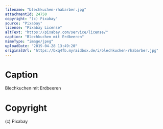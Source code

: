 ```yaml
---
filename: "blechkuchen-rhabarber.jpg"
attachmentId: 24750
copyright: "(c) Pixabay"
source: "Pixabay"
license: "Pixabay License"
altText: "https://pixabay.com/service/license/"
caption: "Blechkuchen mit Erdbeeren"
mimeType: "image/jpeg"
uploadDate: "2019-04-28 13:49:20"
originalUrl: "https://bxq4fb.myraidbox.de/i/blechkuchen-rhabarber.jpg"
---
```


# Caption

Blechkuchen mit Erdbeeren

# Copyright

(c) Pixabay
